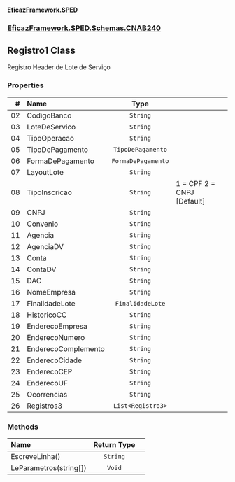 #### [EficazFramework.SPED](EficazFrameworkSPED.md 'EficazFramework SPED')
### [EficazFramework.SPED.Schemas.CNAB240](EficazFramework.SPED.Schemas.CNAB240.md 'EficazFramework.SPED.Schemas.CNAB240')

## Registro1 Class

Registro Header de Lote de Serviço
### Properties

| # | Name | Type | |
| ---: | :--- | :---: | :--- |
| 02 | CodigoBanco | `String` |  |
| 03 | LoteDeServico | `String` |  |
| 04 | TipoOperacao | `String` |  |
| 05 | TipoDePagamento | `TipoDePagamento` |  |
| 06 | FormaDePagamento | `FormaDePagamento` |  |
| 07 | LayoutLote | `String` |  |
| 08 | TipoInscricao | `String` | 1 = CPF            2 = CNPJ [Default] |
| 09 | CNPJ | `String` |  |
| 10 | Convenio | `String` |  |
| 11 | Agencia | `String` |  |
| 12 | AgenciaDV | `String` |  |
| 13 | Conta | `String` |  |
| 14 | ContaDV | `String` |  |
| 15 | DAC | `String` |  |
| 16 | NomeEmpresa | `String` |  |
| 17 | FinalidadeLote | `FinalidadeLote` |  |
| 18 | HistoricoCC | `String` |  |
| 19 | EnderecoEmpresa | `String` |  |
| 20 | EnderecoNumero | `String` |  |
| 21 | EnderecoComplemento | `String` |  |
| 22 | EnderecoCidade | `String` |  |
| 23 | EnderecoCEP | `String` |  |
| 24 | EnderecoUF | `String` |  |
| 25 | Ocorrencias | `String` |  |
| 26 | Registros3 | `List<Registro3>` |  |
### Methods

| Name | Return Type | |
| :--- | :---: | :--- |
| EscreveLinha() | `String` |  |
| LeParametros(string[]) | `Void` |  |
